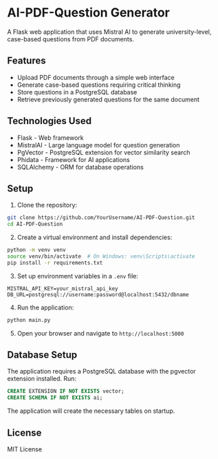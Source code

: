 # AI-PDF-Question Generator

A Flask web application that uses Mistral AI to generate university-level, case-based questions from PDF documents.

## Features

- Upload PDF documents through a simple web interface
- Generate case-based questions requiring critical thinking
- Store questions in a PostgreSQL database
- Retrieve previously generated questions for the same document

## Technologies Used

- Flask - Web framework
- MistralAI - Large language model for question generation
- PgVector - PostgreSQL extension for vector similarity search
- Phidata - Framework for AI applications
- SQLAlchemy - ORM for database operations

## Setup

1. Clone the repository:

```bash
git clone https://github.com/YourUsername/AI-PDF-Question.git
cd AI-PDF-Question
```

2. Create a virtual environment and install dependencies:

```bash
python -m venv venv
source venv/bin/activate  # On Windows: venv\Scripts\activate
pip install -r requirements.txt
```

3. Set up environment variables in a `.env` file:

```
MISTRAL_API_KEY=your_mistral_api_key
DB_URL=postgresql://username:password@localhost:5432/dbname
```

4. Run the application:

```bash
python main.py
```

5. Open your browser and navigate to `http://localhost:5000`

## Database Setup

The application requires a PostgreSQL database with the pgvector extension installed. Run:

```sql
CREATE EXTENSION IF NOT EXISTS vector;
CREATE SCHEMA IF NOT EXISTS ai;
```

The application will create the necessary tables on startup.

## License

MIT License